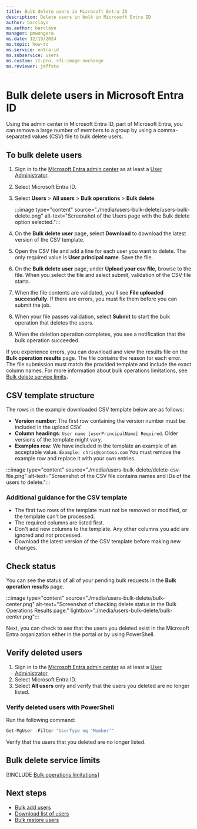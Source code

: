 ```yaml
---
title: Bulk delete users in Microsoft Entra ID
description: Delete users in bulk in Microsoft Entra ID
author: barclayn
ms.author: barclayn
manager: pmwongera
ms.date: 12/19/2024
ms.topic: how-to
ms.service: entra-id
ms.subservice: users
ms.custom: it-pro, sfi-image-nochange
ms.reviewer: jeffsta
---
```


# Bulk delete users in Microsoft Entra ID

Using the admin center in Microsoft Entra ID, part of Microsoft Entra, you can remove a large number of members to a group by using a comma-separated values (CSV) file to bulk delete users.

## To bulk delete users


1. Sign in to the [Microsoft Entra admin center](https://entra.microsoft.com) as at least a [User Administrator](~/identity/role-based-access-control/permissions-reference.md#user-administrator).
1. Select Microsoft Entra ID.
1. Select **Users** > **All users** > **Bulk operations** > **Bulk delete**.

   :::image type="content" source="./media/users-bulk-delete/users-bulk-delete.png" alt-text="Screenshot of the Users page with the Bulk delete option selected.":::

1. On the **Bulk delete user** page, select **Download** to download the latest version of the CSV template.
1. Open the CSV file and add a line for each user you want to delete. The only required value is **User principal name**. Save the file.
1. On the **Bulk delete user** page, under **Upload your csv file**, browse to the file. When you select the file and select submit, validation of the CSV file starts.
1. When the file contents are validated, you’ll see **File uploaded successfully**. If there are errors, you must fix them before you can submit the job.
1. When your file passes validation, select **Submit** to start the bulk operation that deletes the users.
1. When the deletion operation completes, you see a notification that the bulk operation succeeded.

If you experience errors, you can download and view the results file on the **Bulk operation results** page. The file contains the reason for each error. The file submission must match the provided template and include the exact column names. For more information about bulk operations limitations, see [Bulk delete service limits](#bulk-delete-service-limits).

## CSV template structure

The rows in the example downloaded CSV template below are as follows:

- **Version number**: The first row containing the version number must be included in the upload CSV.
- **Column headings**: `User name [userPrincipalName] Required`. Older versions of the template might vary.
- **Examples row**: We have included in the template an example of an acceptable value. `Example: chris@contoso.com` You must remove the example row and replace it with your own entries.

:::image type="content" source="./media/users-bulk-delete/delete-csv-file.png" alt-text="Screenshot of the CSV file contains names and IDs of the users to delete.":::

### Additional guidance for the CSV template

- The first two rows of the template must not be removed or modified, or the template can't be processed.
- The required columns are listed first.
- Don't add new columns to the template. Any other columns you add are ignored and not processed.
- Download the latest version of the CSV template before making new changes.

## Check status

You can see the status of all of your pending bulk requests in the **Bulk operation results** page.

   :::image type="content" source="./media/users-bulk-delete/bulk-center.png" alt-text="Screenshot of checking delete status in the Bulk Operations Results page." lightbox="./media/users-bulk-delete/bulk-center.png":::

Next, you can check to see that the users you deleted exist in the Microsoft Entra organization either in the  portal or by using PowerShell.

## Verify deleted users

1. Sign in to the [Microsoft Entra admin center](https://entra.microsoft.com) as at least a [User Administrator](~/identity/role-based-access-control/permissions-reference.md#user-administrator).
1. Select Microsoft Entra ID.
1. Select **All users** only and verify that the users you deleted are no longer listed.

### Verify deleted users with PowerShell

Run the following command:

``` PowerShell
Get-MgUser -Filter "UserType eq 'Member'"
```

Verify that the users that you deleted are no longer listed.

## Bulk delete service limits

[!INCLUDE [Bulk operations limitations](~/includes/bulk-operations-limitations.md)]

## Next steps

- [Bulk add users](users-bulk-add.md)
- [Download list of users](users-bulk-download.md)
- [Bulk restore users](users-bulk-restore.md)
